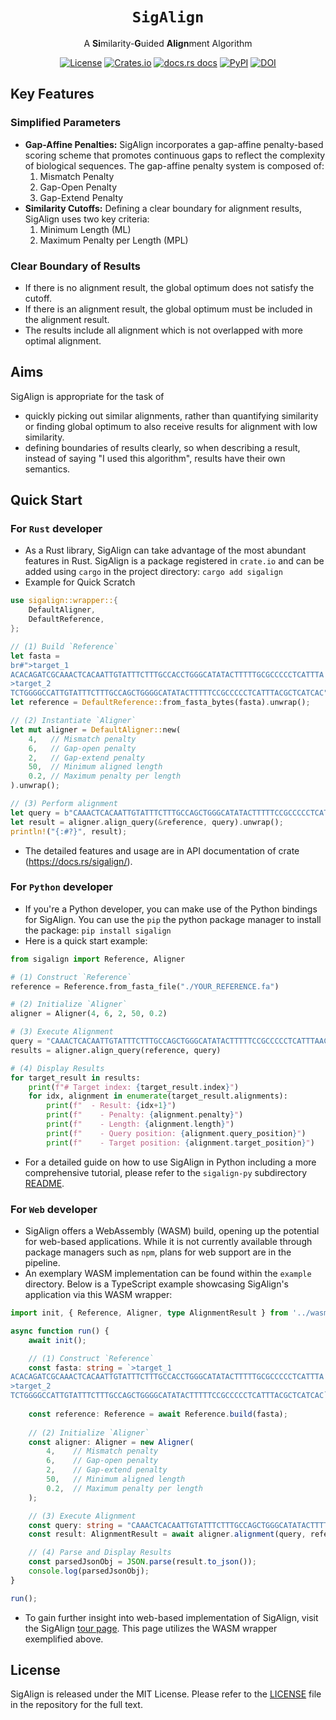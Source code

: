 <div align="center">
	<h1><code>SigAlign</code></h1>
	<p>
		A <b>Si</b>milarity-<b>G</b>uided <b>Align</b>ment Algorithm
	</p>
	<p>
		<a href="https://github.com/baku4/sigalign/" target="_blank"><img alt="License" src="https://img.shields.io/github/license/baku4/sigalign?style=flat-square"></a>
		<a href="https://crates.io/crates/sigalign/" target="_blank"><img alt="Crates.io" src="https://img.shields.io/crates/v/sigalign.svg?style=flat-square"></a>
		<a href="https://docs.rs/sigalign/latest/"><img src="https://img.shields.io/badge/docs-latest-blue.svg?style=flat-square" alt="docs.rs docs" /></a>
		<a href="https://pypi.org/project/sigalign/" target="_blank"><img alt="PyPI" src="https://img.shields.io/pypi/v/sigalign?style=flat-square"></a>
        <a href="https://zenodo.org/doi/10.5281/zenodo.10049388"><img src="https://img.shields.io/badge/DOI-10.5281/zenodo.10049388-blue?style=flat-square" alt="DOI"></a>
	</p>
</div>

## Key Features

### Simplified Parameters

- **Gap-Affine Penalties:** SigAlign incorporates a gap-affine penalty-based scoring scheme that promotes continuous gaps to reflect the complexity of biological sequences. The gap-affine penalty system is composed of:
	1. Mismatch Penalty
	2. Gap-Open Penalty
	3. Gap-Extend Penalty
- **Similarity Cutoffs:** Defining a clear boundary for alignment results, SigAlign uses two key criteria:
	1. Minimum Length (ML)
	2. Maximum Penalty per Length (MPL)

### Clear Boundary of Results

- If there is no alignment result, the global optimum does not satisfy the cutoff.
- If there is an alignment result, the global optimum must be included in the alignment result.
- The results include all alignment which is not overlapped with more optimal alignment.

## Aims

SigAlign is appropriate for the task of
- quickly picking out similar alignments, rather than quantifying similarity or finding global optimum to also receive results for alignment with low similarity.
- defining boundaries of results clearly, so when describing a result, instead of saying "I used this algorithm", results have their own semantics.

## Quick Start

### For `Rust` developer
- As a Rust library, SigAlign can take advantage of the most abundant features in Rust. SigAlign is a package registered in `crate.io` and can be added using `cargo` in the project directory:
	`cargo add sigalign`
- Example for Quick Scratch
```rust
use sigalign::wrapper::{
    DefaultAligner,
    DefaultReference,
};

// (1) Build `Reference`
let fasta =
br#">target_1
ACACAGATCGCAAACTCACAATTGTATTTCTTTGCCACCTGGGCATATACTTTTTGCGCCCCCTCATTTA
>target_2
TCTGGGGCCATTGTATTTCTTTGCCAGCTGGGGCATATACTTTTTCCGCCCCCTCATTTACGCTCATCAC"#;
let reference = DefaultReference::from_fasta_bytes(fasta).unwrap();

// (2) Instantiate `Aligner`
let mut aligner = DefaultAligner::new(
    4,   // Mismatch penalty
    6,   // Gap-open penalty
    2,   // Gap-extend penalty
    50,  // Minimum aligned length
    0.2, // Maximum penalty per length
).unwrap();

// (3) Perform alignment
let query = b"CAAACTCACAATTGTATTTCTTTGCCAGCTGGGCATATACTTTTTCCGCCCCCTCATTTAACTTCTTGGA";
let result = aligner.align_query(&reference, query).unwrap();
println!("{:#?}", result);
```
- The detailed features and usage are in API documentation of crate (https://docs.rs/sigalign/).

### For `Python` developer
- If you're a Python developer, you can make use of the Python bindings for SigAlign. You can use the `pip` the python package manager to install the package:
`pip install sigalign`
- Here is a quick start example:
```python
from sigalign import Reference, Aligner

# (1) Construct `Reference`
reference = Reference.from_fasta_file("./YOUR_REFERENCE.fa")

# (2) Initialize `Aligner`
aligner = Aligner(4, 6, 2, 50, 0.2)

# (3) Execute Alignment
query = "CAAACTCACAATTGTATTTCTTTGCCAGCTGGGCATATACTTTTTCCGCCCCCTCATTTAACTTCTTGGA"
results = aligner.align_query(reference, query)

# (4) Display Results
for target_result in results:
    print(f"# Target index: {target_result.index}")
    for idx, alignment in enumerate(target_result.alignments):
        print(f"  - Result: {idx+1}")
        print(f"    - Penalty: {alignment.penalty}")
        print(f"    - Length: {alignment.length}")
        print(f"    - Query position: {alignment.query_position}")
        print(f"    - Target position: {alignment.target_position}")
```
- For a detailed guide on how to use SigAlign in Python including a more comprehensive tutorial, please refer to the `sigalign-py` subdirectory [README](https://github.com/baku4/sigalign/tree/main/sigalign-py/README.md).

### For `Web` developer

- SigAlign offers a WebAssembly (WASM) build, opening up the potential for web-based applications. While it is not currently available through package managers such as `npm`, plans for web support are in the pipeline.
- An exemplary WASM implementation can be found within the `example` directory. Below is a TypeScript example showcasing SigAlign's application via this WASM wrapper:

```ts
import init, { Reference, Aligner, type AlignmentResult } from '../wasm/sigalign_demo_wasm';

async function run() {
    await init();

    // (1) Construct `Reference`
    const fasta: string = `>target_1
ACACAGATCGCAAACTCACAATTGTATTTCTTTGCCACCTGGGCATATACTTTTTGCGCCCCCTCATTTA
>target_2
TCTGGGGCCATTGTATTTCTTTGCCAGCTGGGGCATATACTTTTTCCGCCCCCTCATTTACGCTCATCAC`;
    
    const reference: Reference = await Reference.build(fasta);
    
    // (2) Initialize `Aligner`
    const aligner: Aligner = new Aligner(
        4,    // Mismatch penalty
        6,    // Gap-open penalty
        2,    // Gap-extend penalty
        50,   // Minimum aligned length
        0.2,  // Maximum penalty per length
    );

    // (3) Execute Alignment
    const query: string = "CAAACTCACAATTGTATTTCTTTGCCAGCTGGGCATATACTTTTTCCGCCCCCTCATTTAACTTCTTGGA";
    const result: AlignmentResult = await aligner.alignment(query, reference);

    // (4) Parse and Display Results
    const parsedJsonObj = JSON.parse(result.to_json());
    console.log(parsedJsonObj);
}

run();
```
- To gain further insight into web-based implementation of SigAlign, visit the SigAlign [tour page](https://baku4.github.io/sigalign/). This page utilizes the WASM wrapper exemplified above.

## License

SigAlign is released under the MIT License. Please refer to the [LICENSE](https://github.com/baku4/sigalign/blob/main/LICENSE) file in the repository for the full text.